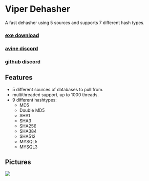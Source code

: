 # Viper Dehasher
A fast dehasher using 5 sources and supports 7 different hash types.
### [exe download](https://github.com/MachineKillin/Dehasher/releases/download/v1/ViperDehasher.exe)
### [avine discord](https://discord.gg/PCYTj7MFSE)
### [github discord](https://discord.com/invite/JcAvQc797r)

## Features
- 5 different sources of databases to pull from.
- multithreaded support, up to 1000 threads.
- 9 different hashtypes:
  - MD5
  - Double MD5
  - SHA1
  - SHA3
  - SHA256
  - SHA384
  - SHA512
  - MYSQL5
  - MYSQL3

## Pictures
![](https://media.discordapp.net/attachments/883003553726214195/1158587305108459542/image.png?ex=651cca03&is=651b7883&hm=888f39c6028a33d8acbe68de60c0ae1d15ab42dc7f73bcc8981b626b7ae88a2d&=&width=754&height=671)
